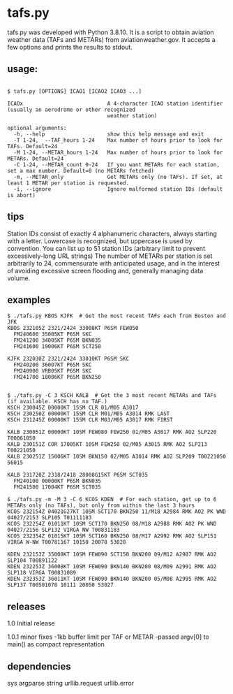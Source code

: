 # tafs.py

tafs.py was developed with Python 3.8.10. It is a script to obtain aviation weather data (TAFs and METARs) from aviationweather.gov.  It accepts a few options and prints the results to stdout.

## usage:
```usage:

$ tafs.py [OPTIONS] ICAO1 [ICAO2 ICAO3 ...]

ICAOx                           A 4-character ICAO station identifier (usually an aerodrome or other recognized
                                weather station)

optional arguments:
  -h, --help                    show this help message and exit
  -T 1-24,  --TAF_hours 1-24    Max number of hours prior to look for TAFs. Default=24
  -M 1-24, --METAR_hours 1-24   Max number of hours prior to look for METARs. Default=24
  -C 1-24, --METAR_count 0-24   If you want METARs for each station, set a max number. Default=0 (no METARs fetched)
  -m, --METAR_only              Get METARs only (no TAFs). If set, at least 1 METAR per station is requested.
  -i, --ignore                  Ignore malformed station IDs (default is abort)
```

## tips

Station IDs consist of exactly 4 alphanumeric characters, always starting with a letter.  Lowercase is recognized, but uppercase is used by convention.
You can list up to 51 station IDs (arbitrary limit to prevent excessively-long URL strings)
The number of METARs per station is set arbitrarily to 24, commensurate with anticipated usage, and in the interest of avoiding excessive screen flooding and, generally managing data volume.

## examples

```
$ ./tafs.py KBOS KJFK  # Get the most recent TAFs each from Boston and JFK
KBOS 232105Z 2321/2424 33008KT P6SM FEW050
  FM240600 35005KT P6SM SKC
  FM241200 34005KT P6SM BKN035
  FM241600 19006KT P6SM SCT250

KJFK 232030Z 2321/2424 33010KT P6SM SKC
  FM240200 36007KT P6SM SKC
  FM240900 VRB05KT P6SM SKC
  FM241700 18006KT P6SM BKN250


$ ./tafs.py -C 3 KSCH KALB  # Get the 3 most recent METARs and TAFs (if available. KSCH has no TAF.)
KSCH 230045Z 00000KT 15SM CLR 01/M05 A3017
KSCH 230250Z 00000KT 15SM CLR M01/M05 A3014 RMK LAST
KSCH 231245Z 00000KT 15SM CLR M03/M05 A3017 RMK FIRST

KALB 230051Z 00000KT 10SM FEW080 FEW250 01/M05 A3017 RMK AO2 SLP220 T00061050
KALB 230151Z COR 17005KT 10SM FEW250 02/M05 A3015 RMK AO2 SLP213 T00221050
KALB 230251Z 15006KT 10SM BKN150 02/M05 A3014 RMK AO2 SLP209 T00221050 56015

KALB 231720Z 2318/2418 28008G15KT P6SM SCT035
  FM240100 00000KT P6SM BKN035
  FM241500 17004KT P6SM SCT035

$ ./tafs.py -m -M 3 -C 6 KCOS KDEN  # For each station, get up to 6 METARs only (no TAFs), but only from within the last 3 hours
KCOS 232154Z 04021G27KT 10SM SCT170 BKN250 11/M18 A2984 RMK AO2 PK WND 04027/2153 SLP105 T01111183
KCOS 232254Z 01011KT 10SM SCT170 BKN250 08/M18 A2988 RMK AO2 PK WND 04027/2156 SLP132 VIRGA NW T00831183
KCOS 232354Z 01015KT 10SM SCT160 BKN250 08/M17 A2992 RMK AO2 SLP151 VIRGA W-NW T00781167 10150 20078 53028

KDEN 232153Z 35008KT 10SM FEW090 SCT150 BKN200 09/M12 A2987 RMK AO2 SLP104 T00891122
KDEN 232253Z 36008KT 10SM FEW090 BKN140 BKN200 08/M09 A2991 RMK AO2 SLP118 VIRGA T00831089
KDEN 232353Z 36011KT 10SM FEW090 BKN140 BKN200 05/M08 A2995 RMK AO2 SLP137 T00501078 10111 20050 53027

```

## releases

1.0 Initial release

1.0.1 minor fixes
-1kb buffer limit per TAF or METAR
-passed argv[0] to main() as compact representation

## dependencies
sys
argparse
string
urllib.request
urllib.error
